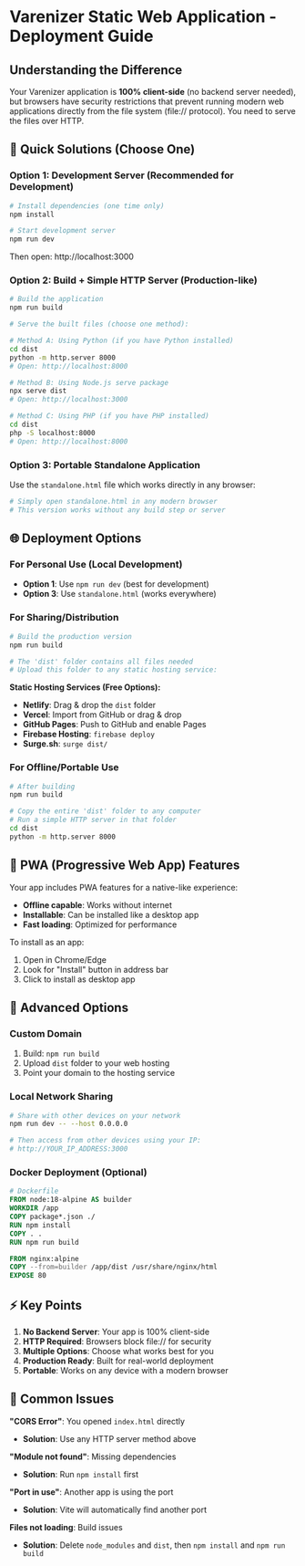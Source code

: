 # Varenizer Static Web Application - Deployment Guide

## Understanding the Difference

Your Varenizer application is **100% client-side** (no backend server needed), but browsers have security restrictions that prevent running modern web applications directly from the file system (file:// protocol). You need to serve the files over HTTP.

## 🚀 Quick Solutions (Choose One)

### Option 1: Development Server (Recommended for Development)
```bash
# Install dependencies (one time only)
npm install

# Start development server
npm run dev
```
Then open: http://localhost:3000

### Option 2: Build + Simple HTTP Server (Production-like)
```bash
# Build the application
npm run build

# Serve the built files (choose one method):

# Method A: Using Python (if you have Python installed)
cd dist
python -m http.server 8000
# Open: http://localhost:8000

# Method B: Using Node.js serve package
npx serve dist
# Open: http://localhost:3000

# Method C: Using PHP (if you have PHP installed)
cd dist
php -S localhost:8000
# Open: http://localhost:8000
```

### Option 3: Portable Standalone Application
Use the `standalone.html` file which works directly in any browser:
```bash
# Simply open standalone.html in any modern browser
# This version works without any build step or server
```

## 🌐 Deployment Options

### For Personal Use (Local Development)
- **Option 1**: Use `npm run dev` (best for development)
- **Option 3**: Use `standalone.html` (works everywhere)

### For Sharing/Distribution
```bash
# Build the production version
npm run build

# The 'dist' folder contains all files needed
# Upload this folder to any static hosting service:
```

**Static Hosting Services (Free Options):**
- **Netlify**: Drag & drop the `dist` folder
- **Vercel**: Import from GitHub or drag & drop
- **GitHub Pages**: Push to GitHub and enable Pages
- **Firebase Hosting**: `firebase deploy`
- **Surge.sh**: `surge dist/`

### For Offline/Portable Use
```bash
# After building
npm run build

# Copy the entire 'dist' folder to any computer
# Run a simple HTTP server in that folder
cd dist
python -m http.server 8000
```

## 📱 PWA (Progressive Web App) Features

Your app includes PWA features for a native-like experience:
- **Offline capable**: Works without internet
- **Installable**: Can be installed like a desktop app
- **Fast loading**: Optimized for performance

To install as an app:
1. Open in Chrome/Edge
2. Look for "Install" button in address bar
3. Click to install as desktop app

## 🔧 Advanced Options

### Custom Domain
1. Build: `npm run build`
2. Upload `dist` folder to your web hosting
3. Point your domain to the hosting service

### Local Network Sharing
```bash
# Share with other devices on your network
npm run dev -- --host 0.0.0.0

# Then access from other devices using your IP:
# http://YOUR_IP_ADDRESS:3000
```

### Docker Deployment (Optional)
```dockerfile
# Dockerfile
FROM node:18-alpine AS builder
WORKDIR /app
COPY package*.json ./
RUN npm install
COPY . .
RUN npm run build

FROM nginx:alpine
COPY --from=builder /app/dist /usr/share/nginx/html
EXPOSE 80
```

## ⚡ Key Points

1. **No Backend Server**: Your app is 100% client-side
2. **HTTP Required**: Browsers block file:// for security
3. **Multiple Options**: Choose what works best for you
4. **Production Ready**: Built for real-world deployment
5. **Portable**: Works on any device with a modern browser

## 🚨 Common Issues

**"CORS Error"**: You opened `index.html` directly
- **Solution**: Use any HTTP server method above

**"Module not found"**: Missing dependencies
- **Solution**: Run `npm install` first

**"Port in use"**: Another app is using the port
- **Solution**: Vite will automatically find another port

**Files not loading**: Build issues
- **Solution**: Delete `node_modules` and `dist`, then `npm install` and `npm run build`